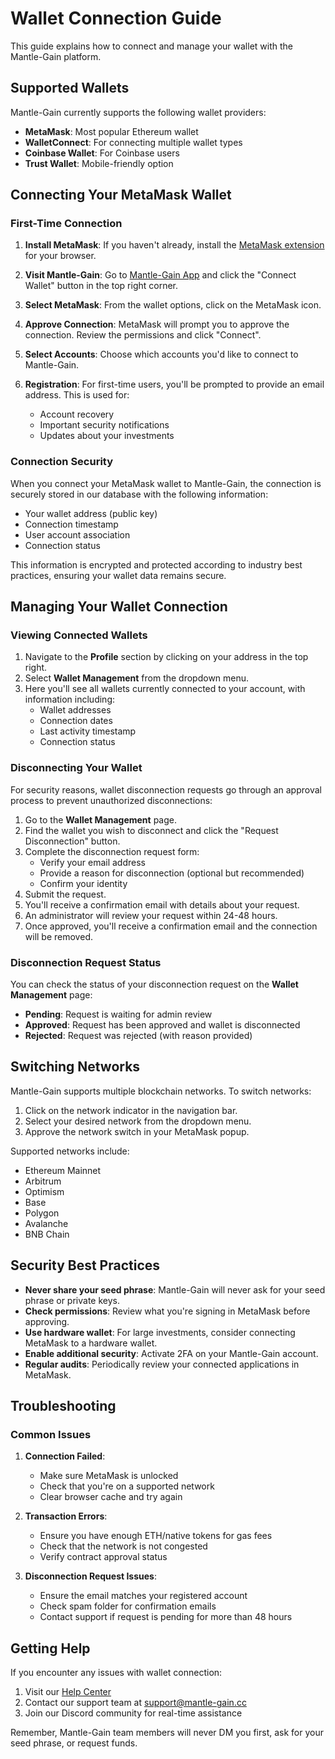 # Wallet Connection Guide

This guide explains how to connect and manage your wallet with the Mantle-Gain platform.

## Supported Wallets

Mantle-Gain currently supports the following wallet providers:

- **MetaMask**: Most popular Ethereum wallet
- **WalletConnect**: For connecting multiple wallet types
- **Coinbase Wallet**: For Coinbase users
- **Trust Wallet**: Mobile-friendly option

## Connecting Your MetaMask Wallet

### First-Time Connection

1. **Install MetaMask**: If you haven't already, install the [MetaMask extension](https://metamask.io/download.html) for your browser.

2. **Visit Mantle-Gain**: Go to [Mantle-Gain App](https://app.mantle-gain.cc) and click the "Connect Wallet" button in the top right corner.

3. **Select MetaMask**: From the wallet options, click on the MetaMask icon.

4. **Approve Connection**: MetaMask will prompt you to approve the connection. Review the permissions and click "Connect".

5. **Select Accounts**: Choose which accounts you'd like to connect to Mantle-Gain.

6. **Registration**: For first-time users, you'll be prompted to provide an email address. This is used for:
   - Account recovery
   - Important security notifications
   - Updates about your investments

### Connection Security

When you connect your MetaMask wallet to Mantle-Gain, the connection is securely stored in our database with the following information:

- Your wallet address (public key)
- Connection timestamp
- User account association
- Connection status

This information is encrypted and protected according to industry best practices, ensuring your wallet data remains secure.

## Managing Your Wallet Connection

### Viewing Connected Wallets

1. Navigate to the **Profile** section by clicking on your address in the top right.
2. Select **Wallet Management** from the dropdown menu.
3. Here you'll see all wallets currently connected to your account, with information including:
   - Wallet addresses
   - Connection dates
   - Last activity timestamp
   - Connection status

### Disconnecting Your Wallet

For security reasons, wallet disconnection requests go through an approval process to prevent unauthorized disconnections:

1. Go to the **Wallet Management** page.
2. Find the wallet you wish to disconnect and click the "Request Disconnection" button.
3. Complete the disconnection request form:
   - Verify your email address
   - Provide a reason for disconnection (optional but recommended)
   - Confirm your identity
4. Submit the request.
5. You'll receive a confirmation email with details about your request.
6. An administrator will review your request within 24-48 hours.
7. Once approved, you'll receive a confirmation email and the connection will be removed.

### Disconnection Request Status

You can check the status of your disconnection request on the **Wallet Management** page:

- **Pending**: Request is waiting for admin review
- **Approved**: Request has been approved and wallet is disconnected
- **Rejected**: Request was rejected (with reason provided)

## Switching Networks

Mantle-Gain supports multiple blockchain networks. To switch networks:

1. Click on the network indicator in the navigation bar.
2. Select your desired network from the dropdown menu.
3. Approve the network switch in your MetaMask popup.

Supported networks include:
- Ethereum Mainnet
- Arbitrum
- Optimism
- Base
- Polygon
- Avalanche
- BNB Chain

## Security Best Practices

- **Never share your seed phrase**: Mantle-Gain will never ask for your seed phrase or private keys.
- **Check permissions**: Review what you're signing in MetaMask before approving.
- **Use hardware wallet**: For large investments, consider connecting MetaMask to a hardware wallet.
- **Enable additional security**: Activate 2FA on your Mantle-Gain account.
- **Regular audits**: Periodically review your connected applications in MetaMask.

## Troubleshooting

### Common Issues

1. **Connection Failed**:
   - Make sure MetaMask is unlocked
   - Check that you're on a supported network
   - Clear browser cache and try again

2. **Transaction Errors**:
   - Ensure you have enough ETH/native tokens for gas fees
   - Check that the network is not congested
   - Verify contract approval status

3. **Disconnection Request Issues**:
   - Ensure the email matches your registered account
   - Check spam folder for confirmation emails
   - Contact support if request is pending for more than 48 hours

## Getting Help

If you encounter any issues with wallet connection:

1. Visit our [Help Center](https://help.mantle-gain.cc)
2. Contact our support team at support@mantle-gain.cc
3. Join our Discord community for real-time assistance

Remember, Mantle-Gain team members will never DM you first, ask for your seed phrase, or request funds.
